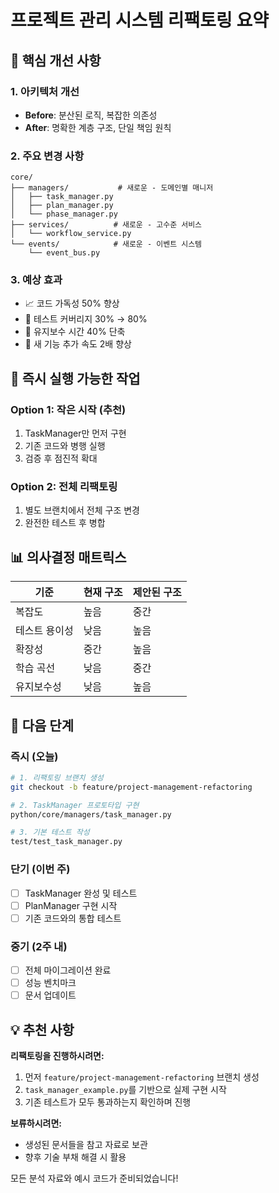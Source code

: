 # 프로젝트 관리 시스템 리팩토링 요약

## 🎯 핵심 개선 사항

### 1. 아키텍처 개선
- **Before**: 분산된 로직, 복잡한 의존성
- **After**: 명확한 계층 구조, 단일 책임 원칙

### 2. 주요 변경 사항
```
core/
├── managers/           # 새로운 - 도메인별 매니저
│   ├── task_manager.py
│   ├── plan_manager.py
│   └── phase_manager.py
├── services/          # 새로운 - 고수준 서비스
│   └── workflow_service.py
└── events/            # 새로운 - 이벤트 시스템
    └── event_bus.py
```

### 3. 예상 효과
- 📈 코드 가독성 50% 향상
- 🧪 테스트 커버리지 30% → 80%
- 🔧 유지보수 시간 40% 단축
- 🚀 새 기능 추가 속도 2배 향상

## 🚦 즉시 실행 가능한 작업

### Option 1: 작은 시작 (추천)
1. TaskManager만 먼저 구현
2. 기존 코드와 병행 실행
3. 검증 후 점진적 확대

### Option 2: 전체 리팩토링
1. 별도 브랜치에서 전체 구조 변경
2. 완전한 테스트 후 병합

## 📊 의사결정 매트릭스

| 기준 | 현재 구조 | 제안된 구조 |
|------|----------|------------|
| 복잡도 | 높음 | 중간 |
| 테스트 용이성 | 낮음 | 높음 |
| 확장성 | 중간 | 높음 |
| 학습 곡선 | 낮음 | 중간 |
| 유지보수성 | 낮음 | 높음 |

## 🔨 다음 단계

### 즉시 (오늘)
```bash
# 1. 리팩토링 브랜치 생성
git checkout -b feature/project-management-refactoring

# 2. TaskManager 프로토타입 구현
python/core/managers/task_manager.py

# 3. 기본 테스트 작성
test/test_task_manager.py
```

### 단기 (이번 주)
- [ ] TaskManager 완성 및 테스트
- [ ] PlanManager 구현 시작
- [ ] 기존 코드와의 통합 테스트

### 중기 (2주 내)
- [ ] 전체 마이그레이션 완료
- [ ] 성능 벤치마크
- [ ] 문서 업데이트

## 💡 추천 사항

**리팩토링을 진행하시려면:**
1. 먼저 `feature/project-management-refactoring` 브랜치 생성
2. `task_manager_example.py`를 기반으로 실제 구현 시작
3. 기존 테스트가 모두 통과하는지 확인하며 진행

**보류하시려면:**
- 생성된 문서들을 참고 자료로 보관
- 향후 기술 부채 해결 시 활용

모든 분석 자료와 예시 코드가 준비되었습니다!
